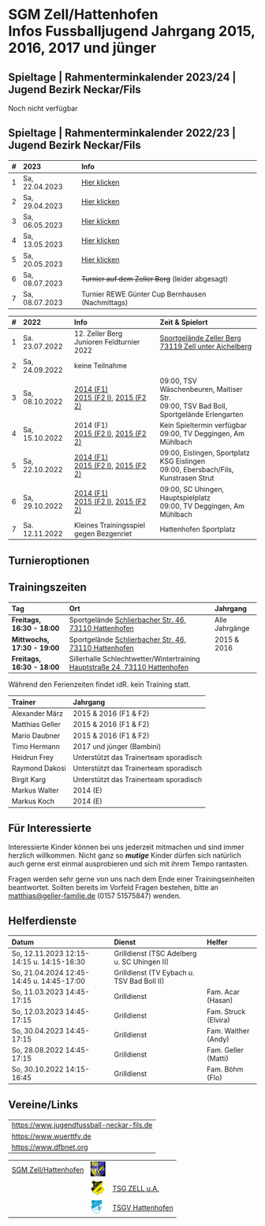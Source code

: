 # SGM Zell/Hattenhofen<br/>Infos Fussballjugend Jahrgang 2015, 2016, 2017 und jünger

## Spieltage | Rahmenterminkalender 2023/24 | Jugend Bezirk Neckar/Fils

Noch nicht verfügbar

## Spieltage | Rahmenterminkalender 2022/23 | Jugend Bezirk Neckar/Fils

|#|2023|Info|
|:--|:--|:--|
|1|Sa, 22.04.2023| [Hier klicken](/2023) |
|2|Sa, 29.04.2023| [Hier klicken](/2023) |
|3|Sa, 06.05.2023| [Hier klicken](/2023) |
|4|Sa, 13.05.2023| [Hier klicken](/2023) |
|5|Sa, 20.05.2023| [Hier klicken](/2023) |
|6|Sa, 08.07.2023| ~~Turnier auf dem Zeller Berg~~ (leider abgesagt) |
|7|Sa, 08.07.2023| Turnier REWE Günter Cup Bernhausen (Nachmittags) |


|#|2022|Info|Zeit & Spielort|
|:--|:--|:--|:--|
|1|Sa. 23.07.2022|12. Zeller Berg<br/>Junioren Feldturnier 2022|[Sportgelände Zeller Berg<br/>73119 Zell unter Aichelberg](https://goo.gl/maps/adBif8bE646YN44J6)|- [Spielplan F1](/2022/2022.07.23-ZellerBerg-F1-Spielplan.pdf)<br/>- [Spielplan F2](/2022/2022.07.23-ZellerBerg-F2-Spielplan.pdf)<br/>- [Turnierbestimmungen](/2022/2022.07.23-ZellerBerg-Turnierbestimmungen.pdf)|
|2|Sa, 24.09.2022|keine Teilnahme||
|3|Sa, 08.10.2022|[2014 (F1)](/2022/F1-SpT2-Gr7.pdf)<br/>[2015 (F2 I)](/2022/F2-SpT2-Gr6.pdf), [2015 (F2 2)](/2022/F2-SpT2-Gr7.pdf)|09:00, TSV Wäschenbeuren, Maitiser Str.<br/>09:00, TSV Bad Boll, Sportgelände Erlengarten|
|4|Sa, 15.10.2022|2014 (F1)<br/>[2015 (F2 I)](/2022/F2-SpT3-Gr3.pdf), [2015 (F2 2)](/2022/F2-SpT3-Gr4.pdf)|Kein Spieltermin verfügbar<br/>09:00, TV Deggingen, Am Mühlbach|
|5|Sa, 22.10.2022|[2014 (F1)](/2022/F1-SpT4-Gr3.pdf)<br/>[2015 (F2 I)](/2022/F2-SpT4-Gr1.pdf), [2015 (F2 2)](/2022/F2-SpT4-Gr2.pdf)|09:00, Eislingen, Sportplatz KSG Eislingen<br/>09:00, Ebersbach/Fils, Kunstrasen Strut|
|6|Sa, 29.10.2022|[2014 (F1)](/2022/F1-SpT5-Gr3.pdf)<br/>[2015 (F2 I)](/2022/F2-SpT5-Gr3.pdf), [2015 (F2 2)](/2022/F2-SpT5-Gr4.pdf)|09:00, SC Uhingen, Hauptspielplatz<br/>09:00, TV Deggingen, Am Mühlbach|
|7|Sa. 12.11.2022|Kleines Trainingsspiel gegen Bezgenriet|Hattenhofen Sportplatz|3 Spielstationen + Spiele|

## Turnieroptionen

## Trainingszeiten
|Tag|Ort|Jahrgang|
|:--|:--|:--|
|**Freitags, 16:30 - 18:00**|Sportgelände <a href="https://goo.gl/maps/FJQeoiVucuZiPWvFA" target="_blank" rel="noopener noreferrer">Schlierbacher Str. 46, 73110 Hattenhofen</a>|Alle Jahrgänge|
|**Mittwochs, 17:30 - 19:00**|Sportgelände <a href="https://goo.gl/maps/FJQeoiVucuZiPWvFA" target="_blank" rel="noopener noreferrer">Schlierbacher Str. 46, 73110 Hattenhofen</a>|2015 & 2016|
|**Freitags, 16:30 - 18:00**|Sillerhalle Schlechtwetter/Wintertraining <a href="https://goo.gl/maps/6ABxqEwNToafWStF8" target="_blank" rel="noopener noreferrer">Hauptstraße 24, 73110 Hattenhofen</a>||

Während den Ferienzeiten findet idR. kein Training statt.

|Trainer|Jahrgang|
|:--|:--|
|Alexander März|2015 & 2016 (F1 & F2)|
|Matthias Geller|2015 & 2016 (F1 & F2)|
|Mario Daubner|2015 & 2016 (F1 & F2)|
|Timo Hermann|2017 und jünger (Bambini)|
|Heidrun Frey|Unterstützt das Trainerteam sporadisch|
|Raymond Dakosi|Unterstützt das Trainerteam sporadisch|
|Birgit Karg|Unterstützt das Trainerteam sporadisch|
|Markus Walter|2014 (E)|
|Markus Koch|2014 (E)|

## Für Interessierte

Interessierte Kinder können bei uns jederzeit mitmachen und sind immer herzlich willkommen.
Nicht ganz so ***mutige*** Kinder dürfen sich natürlich auch gerne erst einmal ausprobieren und sich mit ihrem Tempo rantasten.

Fragen werden sehr gerne von uns nach dem Ende einer Trainingseinheiten beantwortet.
Sollten bereits im Vorfeld Fragen bestehen, bitte an matthias@geller-familie.de (0157 51575847) wenden.

## Helferdienste

|Datum|Dienst|Helfer|
|:---|:---|:---|
|So, 12.11.2023 12:15-14:15 u. 14:15-16:30|Grilldienst (TSC Adelberg u. SC Uhingen II)||
|So, 21.04.2024 12:45-14:45 u. 14:45-17:00|Grilldienst (TV Eybach u. TSV Bad Boll II)||
|So, 11.03.2023 14:45-17:15|Grilldienst|Fam. Acar (Hasan)|
|So, 12.03.2023 14:45-17:15|Grilldienst|Fam. Struck (Elvira)|
|So, 30.04.2023 14:45-17:15|Grilldienst|Fam. Walther (Andy)|
|So, 28.08.2022 14:45-17:15|Grilldienst|Fam. Geller (Matti)|
|So, 30.10.2022 14:15-16:45|Grilldienst|Fam. Böhm (Flo)|

## Vereine/Links

||
|:--|
|https://www.jugendfussball-neckar-fils.de|
|https://www.wuerttfv.de|
|https://www.dfbnet.org|

||||
|--:|:--|:--|
|[SGM Zell/Hattenhofen](https://sgm-zell-hattenhofen.de/)|<img src="cropped-SGM-Zell_Hattenhofen-2.jpg" height="30" />||
||<img src="logo_zua.png" height="30" />|[TSG ZELL u.A.](https://www.tsg-zell.de/)|
||<img src="logo-hat.gif" height="30" />|[TSGV Hattenhofen](https://tsgv-hattenhofen.de/)|
